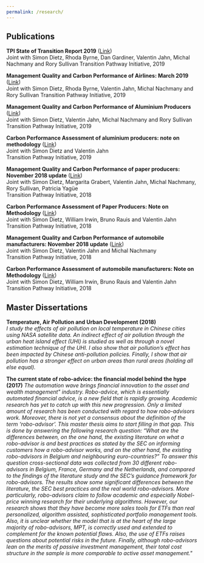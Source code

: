 ```yaml
---
permalink: /research/
---
```


## Publications

**TPI State of Transition Report 2019** ([Link](http://www.lse.ac.uk/GranthamInstitute/tpi/wp-content/uploads/2019/07/TPI-State-of-Transition-Report-2019-1.pdf))  
  Joint with Simon Dietz, Rhoda Byrne, Dan Gardiner, Valentin Jahn, Michal Nachmany and Rory Sullivan
  Transition Pathway Initiative, 2019

**Management Quality and Carbon Performance of Airlines: March 2019** ([Link](http://www.lse.ac.uk/GranthamInstitute/tpi/wp-content/uploads/2019/03/Management-quality-and-carbon-performance-of-airlines-040319-1730.pdf))  
  Joint with Simon Dietz, Rhoda Byrne, Valentin Jahn, Michal Nachmany and Rory Sullivan
  Transition Pathway Initiative, 2019

**Management Quality and Carbon Performance of Aluminium Producers** ([Link](http://www.lse.ac.uk/GranthamInstitute/tpi/wp-content/uploads/2019/03/Management-quality-and-carbon-performance-of-aluminium-producers.pdf))  
  Joint with Simon Dietz, Valentin Jahn, Michal Nachmany and Rory Sullivan  
  Transition Pathway Initiative, 2019

**Carbon Performance Assessment of aluminium producers: note on methodology** ([Link](http://www.lse.ac.uk/GranthamInstitute/tpi/wp-content/uploads/2019/02/Aluminium-Feb-19-Methodology-note-1.pdf))  
  Joint with Simon Dietz and Valentin Jahn  
  Transition Pathway Initiative, 2019

**Management Quality and Carbon Performance of paper producers: November 2018 update** ([Link](http://www.lse.ac.uk/GranthamInstitute/tpi/wp-content/uploads/2018/11/MQ-and-CP-of-paper-and-pulp-producers-26-Nov-18.pdf))  
  Joint with Simon Dietz, Margarita Grabert, Valentin Jahn, Michal Nachmany, Rory Sullivan, Patricia Yagüe  
  Transition Pathway Initiative, 2018

**Carbon Performance Assessment of Paper Producers: Note on Methodology** ([Link](http://www.lse.ac.uk/GranthamInstitute/tpi/wp-content/uploads/2018/11/TPI-Methodology-Note-Pulp-and-Paper-November-18.pdf))  
  Joint with Simon Dietz, William Irwin, Bruno Rauis and Valentin Jahn  
  Transition Pathway Initiative, 2018

**Management Quality and Carbon Performance of automobile manufacturers: November 2018 update** ([Link](http://www.lse.ac.uk/GranthamInstitute/tpi/wp-content/uploads/2018/11/Management-quality-and-carbon-performance-of-automobile-manufacturers.pdf))  
  Joint with  Simon Dietz, Valentin Jahn and Michal Nachmany  
  Transition Pathway Initiative, 2018

**Carbon Performance Assessment of automobile manufacturers: Note on Methodology** ([Link](http://www.lse.ac.uk/GranthamInstitute/tpi/wp-content/uploads/2018/11/Methodology-note-automobiles-November-2018.pdf))  
  Joint with Simon Dietz, William Irwin, Bruno Rauis and Valentin Jahn  
  Transition Pathway Initiative, 2018


## Master Dissertations

**Temperature, Air Pollution and Urban Development (2018)**  
  *I  study  the  effects  of  air  pollution  on  local  temperature  in  Chinese  cities using NASA satellite data. An indirect effect of air pollution through the urban heat island effect (UHI) is studied as well as through a novel estimation technique of the UHI. I also show that air pollution’s effect has been impacted by Chinese anti-pollution policies.  Finally,  I show that air pollution has a stronger effect on urban areas than rural areas (holding all else equal).*

**The current state of robo-advice: the financial model behind the hype (2017)**
  *The automation wave brings financial innovation to the asset and wealth management" industry. Robo-advice, which is essentially automated financial advice, is a new field that is rapidly growing. Academic research has yet to catch up with this new progression. Only a limited amount of research has been conducted with regard to how robo-advisors work. Moreover, there is not yet a consensus about the definition of the term ‘robo-advisor’. This master thesis aims to start filling in that gap. This is done by answering the following research question: “What are the differences between, on the one hand, the existing literature on what a robo-advisor is and best practices as stated by the SEC on informing customers how a robo-advisor works, and on the other hand, the existing robo-advisors in Belgium and neighbouring euro-countries?” To answer this question cross-sectional data was collected from 30 different robo-advisors in Belgium, France, Germany and the Netherlands, and compared to the findings of the literature study and the SEC’s guidance framework for robo-advisors. The results show some significant differences between the literature, the SEC best practices and the real world robo-advisors. More particularly, robo-advisors claim to follow academic and especially Nobel-price winning research for their underlying algorithms. However, our research shows that they have become more sales tools for ETFs than real personalized, algorithm assisted, sophisticated portfolio management tools. Also, it is unclear whether the model that is at the heart of the large majority of robo-advisors, MPT, is correctly used and extended to complement for the known potential flaws. Also, the use of ETFs raises questions about potential risks in the future. Finally, although robo-advisors lean on the merits of passive investment management, their total cost structure in the sample is more comparable to active asset management."*
